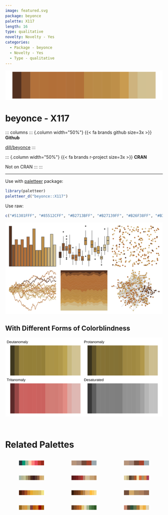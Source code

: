 ```yaml
---
image: featured.svg
package: beyonce
palette: X117
length: 16
type: qualitative
novelty: Novelty - Yes
categories:
  - Package - beyonce
  - Novelty - Yes
  - Type - qualitative
---
```


![](featured.svg)

# beyonce - X117 

::: columns
::: {.column width="50%"}
{{< fa brands github size=3x >}}
**Github**

[dill/beyonce](https://github.com/dill/beyonce)
:::

::: {.column width="50%"}
{{< fa brands r-project size=3x >}}
**CRAN**

Not on CRAN
:::
:::

<hr> 

Use with [paletteer](https://emilhvitfeldt.github.io/paletteer/) package:

```r
library(paletteer)
paletteer_d("beyonce::X117")
```

Use raw:

```r
c("#51301FFF", "#85512CFF", "#B2713BFF", "#B27139FF", "#B26F38FF", "#B37039FF", "#B1703AFF", "#B17038FF", "#BA8946FF", "#BA8B47FF", "#BA8B45FF", "#BE8F49FF", "#C99B50FF", "#CEB37EFF", "#D2C193FF", "#D3C193FF")
``` 

![](examples.png) <br>

## With Different Forms of Colorblindness

![](colorblind.svg) 

<br>

# Related Palettes

<div class="list" style="display: grid; grid-template-columns: auto auto auto;"> <figure class="figure">
<a href="../../awtools/a_palette/"> <img src="../../awtools/a_palette/featured.svg" style="width: 100%;" class="figure-img"></a>
</figure> <figure class="figure">
<a href="../../ButterflyColors/hamadryas_feronia/"> <img src="../../ButterflyColors/hamadryas_feronia/featured.svg" style="width: 100%;" class="figure-img"></a>
</figure> <figure class="figure">
<a href="../../ButterflyColors/hamadryas_feronia/"> <img src="../../ButterflyColors/hamadryas_feronia/featured.svg" style="width: 100%;" class="figure-img"></a>
</figure> <figure class="figure">
<a href="../../impressionist.colors/paysage_tropical_avec_masureset_palmiers/"> <img src="../../impressionist.colors/paysage_tropical_avec_masureset_palmiers/featured.svg" style="width: 100%;" class="figure-img"></a>
</figure> <figure class="figure">
<a href="../../beyonce/X69/"> <img src="../../beyonce/X69/featured.svg" style="width: 100%;" class="figure-img"></a>
</figure> <figure class="figure">
<a href="../../palettetown/spinda/"> <img src="../../palettetown/spinda/featured.svg" style="width: 100%;" class="figure-img"></a>
</figure> <figure class="figure">
<a href="../../beyonce/X59/"> <img src="../../beyonce/X59/featured.svg" style="width: 100%;" class="figure-img"></a>
</figure> <figure class="figure">
<a href="../../beyonce/X86/"> <img src="../../beyonce/X86/featured.svg" style="width: 100%;" class="figure-img"></a>
</figure> <figure class="figure">
<a href="../../ButterflyColors/brassolis_sophorae/"> <img src="../../ButterflyColors/brassolis_sophorae/featured.svg" style="width: 100%;" class="figure-img"></a>
</figure> <figure class="figure">
<a href="../../ggprism/beer_and_ales/"> <img src="../../ggprism/beer_and_ales/featured.svg" style="width: 100%;" class="figure-img"></a>
</figure> <figure class="figure">
<a href="../../MexBrewer/Ofrenda/"> <img src="../../MexBrewer/Ofrenda/featured.svg" style="width: 100%;" class="figure-img"></a>
</figure> <figure class="figure">
<a href="../../IslamicArt/fes/"> <img src="../../IslamicArt/fes/featured.svg" style="width: 100%;" class="figure-img"></a>
</figure> 
</div>
